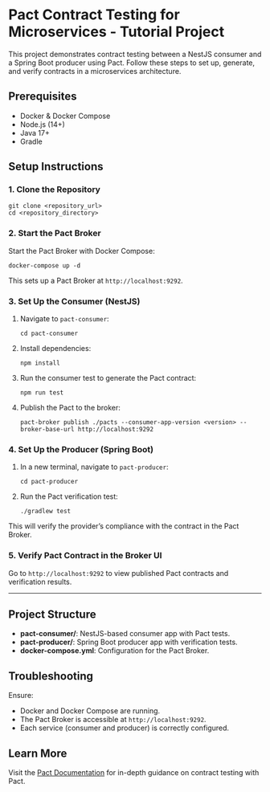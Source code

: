 # Pact Contract Testing for Microservices - Tutorial Project

This project demonstrates contract testing between a NestJS consumer and a Spring Boot producer using Pact. Follow these steps to set up, generate, and verify contracts in a microservices architecture.

## Prerequisites

- Docker & Docker Compose
- Node.js (14+)
- Java 17+
- Gradle

## Setup Instructions

### 1. Clone the Repository

    git clone <repository_url>
    cd <repository_directory>

### 2. Start the Pact Broker

Start the Pact Broker with Docker Compose:

    docker-compose up -d

This sets up a Pact Broker at `http://localhost:9292`.

### 3. Set Up the Consumer (NestJS)

1.  Navigate to `pact-consumer`:

        cd pact-consumer

2.  Install dependencies:

        npm install

3.  Run the consumer test to generate the Pact contract:

        npm run test

4.  Publish the Pact to the broker:

        pact-broker publish ./pacts --consumer-app-version <version> --broker-base-url http://localhost:9292

### 4. Set Up the Producer (Spring Boot)

1.  In a new terminal, navigate to `pact-producer`:

        cd pact-producer

2.  Run the Pact verification test:

        ./gradlew test

This will verify the provider’s compliance with the contract in the Pact Broker.

### 5. Verify Pact Contract in the Broker UI

Go to `http://localhost:9292` to view published Pact contracts and verification results.

---

## Project Structure

- **pact-consumer/**: NestJS-based consumer app with Pact tests.
- **pact-producer/**: Spring Boot producer app with verification tests.
- **docker-compose.yml**: Configuration for the Pact Broker.

## Troubleshooting

Ensure:

- Docker and Docker Compose are running.
- The Pact Broker is accessible at `http://localhost:9292`.
- Each service (consumer and producer) is correctly configured.

## Learn More

Visit the [Pact Documentation](https://docs.pact.io/) for in-depth guidance on contract testing with Pact.
